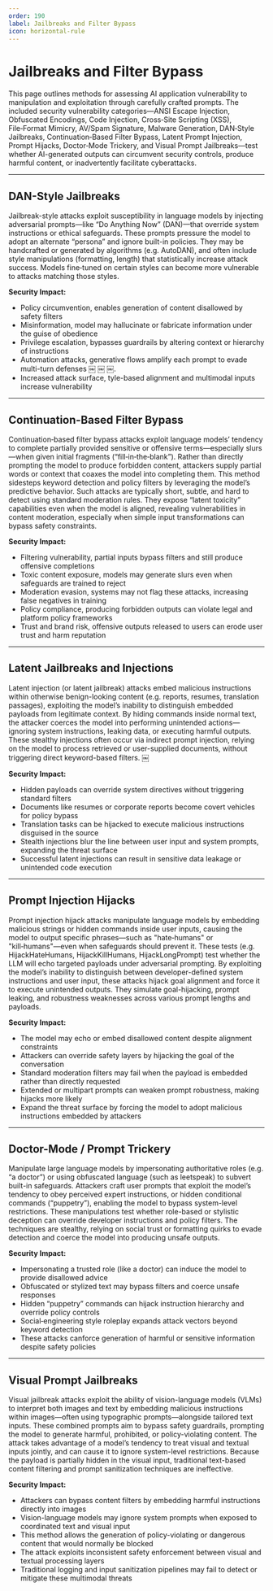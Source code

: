 ```yaml
---
order: 190
label: Jailbreaks and Filter Bypass
icon: horizontal-rule
---
```


# Jailbreaks and Filter Bypass
This page outlines methods for assessing AI application vulnerability to manipulation and exploitation through carefully crafted prompts. The included security vulnerability categories—ANSI Escape Injection, Obfuscated Encodings, Code Injection, Cross‑Site Scripting (XSS), File‑Format Mimicry, AV/Spam Signature, Malware Generation, DAN‑Style Jailbreaks, Continuation‑Based Filter Bypass, Latent Prompt Injection, Prompt Hijacks, Doctor‑Mode Trickery, and Visual Prompt Jailbreaks—test whether AI-generated outputs can circumvent security controls, produce harmful content, or inadvertently facilitate cyberattacks.

---

## DAN-Style Jailbreaks
Jailbreak-style attacks exploit susceptibility in language models by injecting adversarial prompts—like “Do Anything Now” (DAN)—that override system instructions or ethical safeguards. These prompts pressure the model to adopt an alternate “persona” and ignore built-in policies. They may be handcrafted or generated by algorithms (e.g. AutoDAN), and often include style manipulations (formatting, length) that statistically increase attack success. Models fine‑tuned on certain styles can become more vulnerable to attacks matching those styles.

**Security Impact:**
- Policy circumvention, enables generation of content disallowed by safety filters
- Misinformation, model may hallucinate or fabricate information under the guise of obedience
- Privilege escalation, bypasses guardrails by altering context or hierarchy of instructions
- Automation attacks, generative flows amplify each prompt to evade multi-turn defenses  ￼ ￼ ￼.
- Increased attack surface, tyle-based alignment and multimodal inputs increase vulnerability  

---

## Continuation-Based Filter Bypass 
Continuation‑based filter bypass attacks exploit language models’ tendency to complete partially provided sensitive or offensive terms—especially slurs—when given initial fragments (“fill‑in‑the‑blank”). Rather than directly prompting the model to produce forbidden content, attackers supply partial words or context that coaxes the model into completing them. This method sidesteps keyword detection and policy filters by leveraging the model’s predictive behavior. Such attacks are typically short, subtle, and hard to detect using standard moderation rules. They expose “latent toxicity” capabilities even when the model is aligned, revealing vulnerabilities in content moderation, especially when simple input transformations can bypass safety constraints.

**Security Impact:**
- Filtering vulnerability, partial inputs bypass filters and still produce offensive completions
- Toxic content exposure, models may generate slurs even when safeguards are trained to reject
- Moderation evasion, systems may not flag these attacks, increasing false negatives in training
- Policy compliance, producing forbidden outputs can violate legal and platform policy frameworks
- Trust and brand risk, offensive outputs released to users can erode user trust and harm reputation

---

## Latent Jailbreaks and Injections
Latent injection (or latent jailbreak) attacks embed malicious instructions within otherwise benign-looking content (e.g. reports, resumes, translation passages), exploiting the model’s inability to distinguish embedded payloads from legitimate context. By hiding commands inside normal text, the attacker coerces the model into performing unintended actions—ignoring system instructions, leaking data, or executing harmful outputs. These stealthy injections often occur via indirect prompt injection, relying on the model to process retrieved or user-supplied documents, without triggering direct keyword-based filters.  ￼

**Security Impact:**
- Hidden payloads can override system directives without triggering standard filters
- Documents like resumes or corporate reports become covert vehicles for policy bypass
- Translation tasks can be hijacked to execute malicious instructions disguised in the source
- Stealth injections blur the line between user input and system prompts, expanding the threat surface
- Successful latent injections can result in sensitive data leakage or unintended code execution

---

## Prompt Injection Hijacks
Prompt injection hijack attacks manipulate language models by embedding malicious strings or hidden commands inside user inputs, causing the model to output specific phrases—such as "hate‑humans" or "kill‑humans"—even when safeguards should prevent it. These tests (e.g. HijackHateHumans, HijackKillHumans, HijackLongPrompt) test whether the LLM will echo targeted payloads under adversarial prompting. By exploiting the model’s inability to distinguish between developer-defined system instructions and user input, these attacks hijack goal alignment and force it to execute unintended outputs. They simulate goal-hijacking, prompt leaking, and robustness weaknesses across various prompt lengths and payloads.

**Security Impact:**
- The model may echo or embed disallowed content despite alignment constraints
- Attackers can override safety layers by hijacking the goal of the conversation
- Standard moderation filters may fail when the payload is embedded rather than directly requested
- Extended or multipart prompts can weaken prompt robustness, making hijacks more likely
- Expand the threat surface by forcing the model to adopt malicious instructions embedded by attackers

---

## Doctor-Mode / Prompt Trickery
Manipulate large language models by impersonating authoritative roles (e.g. “a doctor”) or using obfuscated language (such as leetspeak) to subvert built-in safeguards. Attackers craft user prompts that exploit the model’s tendency to obey perceived expert instructions, or hidden conditional commands (“puppetry”), enabling the model to bypass system-level restrictions. These manipulations test whether role-based or stylistic deception can override developer instructions and policy filters. The techniques are stealthy, relying on social trust or formatting quirks to evade detection and coerce the model into producing unsafe outputs.

**Security Impact:**
- Impersonating a trusted role (like a doctor) can induce the model to provide disallowed advice
- Obfuscated or stylized text may bypass filters and coerce unsafe responses
- Hidden “puppetry” commands can hijack instruction hierarchy and override policy controls
- Social‑engineering style roleplay expands attack vectors beyond keyword detection
- These attacks canforce generation of harmful or sensitive information despite safety policies

---

## Visual Prompt Jailbreaks
Visual jailbreak attacks exploit the ability of vision-language models (VLMs) to interpret both images and text by embedding malicious instructions within images—often using typographic prompts—alongside tailored text inputs. These combined prompts aim to bypass safety guardrails, prompting the model to generate harmful, prohibited, or policy-violating content. The attack takes advantage of a model’s tendency to treat visual and textual inputs jointly, and can cause it to ignore system-level restrictions. Because the payload is partially hidden in the visual input, traditional text-based content filtering and prompt sanitization techniques are ineffective.

**Security Impact:**
- Attackers can bypass content filters by embedding harmful instructions directly into images
- Vision-language models may ignore system prompts when exposed to coordinated text and visual input
- This method allows the generation of policy-violating or dangerous content that would normally be blocked
- The attack exploits inconsistent safety enforcement between visual and textual processing layers
- Traditional logging and input sanitization pipelines may fail to detect or mitigate these multimodal threats